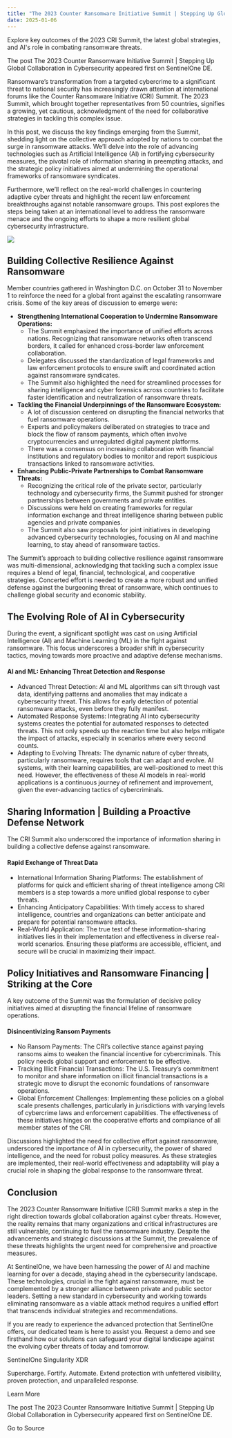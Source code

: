 ```yaml
---
title: "The 2023 Counter Ransomware Initiative Summit | Stepping Up Global Collaboration in Cybersecurity"
date: 2025-01-06
---
```


Explore key outcomes of the 2023 CRI Summit, the latest global strategies, and AI's role in combating ransomware threats.

The post The 2023 Counter Ransomware Initiative Summit | Stepping Up Global Collaboration in Cybersecurity appeared first on SentinelOne DE.

Ransomware’s transformation from a targeted cybercrime to a significant threat to national security has increasingly drawn attention at international forums like the Counter Ransomware Initiative (CRI) Summit. The 2023 Summit, which brought together representatives from 50 countries, signifies a growing, yet cautious, acknowledgment of the need for collaborative strategies in tackling this complex issue.

In this post, we discuss the key findings emerging from the Summit, shedding light on the collective approach adopted by nations to combat the surge in ransomware attacks. We’ll delve into the role of advancing technologies such as Artificial Intelligence (AI) in fortifying cybersecurity measures, the pivotal role of information sharing in preempting attacks, and the strategic policy initiatives aimed at undermining the operational frameworks of ransomware syndicates.

Furthermore, we’ll reflect on the real-world challenges in countering adaptive cyber threats and highlight the recent law enforcement breakthroughs against notable ransomware groups. This post explores the steps being taken at an international level to address the ransomware menace and the ongoing efforts to shape a more resilient global cybersecurity infrastructure.

![](https://de.sentinelone.com/wp-content/uploads/sites/3/2023/12/The-2023-Counter-Ransomware-Initiative-Summit-Stepping-Up-Global-Collaboration-in-Cybersecurity-9.jpg)

## Building Collective Resilience Against Ransomware

Member countries gathered in Washington D.C. on October 31 to November 1 to reinforce the need for a global front against the escalating ransomware crisis. Some of the key areas of discussion to emerge were:

- **Strengthening International Cooperation to Undermine Ransomware Operations:**
    - The Summit emphasized the importance of unified efforts across nations. Recognizing that ransomware networks often transcend borders, it called for enhanced cross-border law enforcement collaboration.
    - Delegates discussed the standardization of legal frameworks and law enforcement protocols to ensure swift and coordinated action against ransomware syndicates.
    - The Summit also highlighted the need for streamlined processes for sharing intelligence and cyber forensics across countries to facilitate faster identification and neutralization of ransomware threats.
- **Tackling the Financial Underpinnings of the Ransomware Ecosystem:**
    - A lot of discussion centered on disrupting the financial networks that fuel ransomware operations.
    - Experts and policymakers deliberated on strategies to trace and block the flow of ransom payments, which often involve cryptocurrencies and unregulated digital payment platforms.
    - There was a consensus on increasing collaboration with financial institutions and regulatory bodies to monitor and report suspicious transactions linked to ransomware activities.
- **Enhancing Public-Private Partnerships to Combat Ransomware Threats:**
    - Recognizing the critical role of the private sector, particularly technology and cybersecurity firms, the Summit pushed for stronger partnerships between governments and private entities.
    - Discussions were held on creating frameworks for regular information exchange and threat intelligence sharing between public agencies and private companies.
    - The Summit also saw proposals for joint initiatives in developing advanced cybersecurity technologies, focusing on AI and machine learning, to stay ahead of ransomware tactics.

The Summit’s approach to building collective resilience against ransomware was multi-dimensional, acknowledging that tackling such a complex issue requires a blend of legal, financial, technological, and cooperative strategies. Concerted effort is needed to create a more robust and unified defense against the burgeoning threat of ransomware, which continues to challenge global security and economic stability.

## The Evolving Role of AI in Cybersecurity

During the event, a significant spotlight was cast on using Artificial Intelligence (AI) and Machine Learning (ML) in the fight against ransomware. This focus underscores a broader shift in cybersecurity tactics, moving towards more proactive and adaptive defense mechanisms.

#### **AI and ML: Enhancing Threat Detection and Response**

- Advanced Threat Detection: AI and ML algorithms can sift through vast data, identifying patterns and anomalies that may indicate a cybersecurity threat. This allows for early detection of potential ransomware attacks, even before they fully manifest.
- Automated Response Systems: Integrating AI into cybersecurity systems creates the potential for automated responses to detected threats. This not only speeds up the reaction time but also helps mitigate the impact of attacks, especially in scenarios where every second counts.
- Adapting to Evolving Threats: The dynamic nature of cyber threats, particularly ransomware, requires tools that can adapt and evolve. AI systems, with their learning capabilities, are well-positioned to meet this need. However, the effectiveness of these AI models in real-world applications is a continuous journey of refinement and improvement, given the ever-advancing tactics of cybercriminals.

## Sharing Information | Building a Proactive Defense Network

The CRI Summit also underscored the importance of information sharing in building a collective defense against ransomware.

#### **Rapid Exchange of Threat Data**

- International Information Sharing Platforms: The establishment of platforms for quick and efficient sharing of threat intelligence among CRI members is a step towards a more unified global response to cyber threats.
- Enhancing Anticipatory Capabilities: With timely access to shared intelligence, countries and organizations can better anticipate and prepare for potential ransomware attacks.
- Real-World Application: The true test of these information-sharing initiatives lies in their implementation and effectiveness in diverse real-world scenarios. Ensuring these platforms are accessible, efficient, and secure will be crucial in maximizing their impact.

## Policy Initiatives and Ransomware Financing | Striking at the Core

A key outcome of the Summit was the formulation of decisive policy initiatives aimed at disrupting the financial lifeline of ransomware operations.

#### **Disincentivizing Ransom Payments**

- No Ransom Payments: The CRI’s collective stance against paying ransoms aims to weaken the financial incentive for cybercriminals. This policy needs global support and enforcement to be effective.
- Tracking Illicit Financial Transactions: The U.S. Treasury’s commitment to monitor and share information on illicit financial transactions is a strategic move to disrupt the economic foundations of ransomware operations.
- Global Enforcement Challenges: Implementing these policies on a global scale presents challenges, particularly in jurisdictions with varying levels of cybercrime laws and enforcement capabilities. The effectiveness of these initiatives hinges on the cooperative efforts and compliance of all member states of the CRI.

Discussions highlighted the need for collective effort against ransomware, underscored the importance of AI in cybersecurity, the power of shared intelligence, and the need for robust policy measures. As these strategies are implemented, their real-world effectiveness and adaptability will play a crucial role in shaping the global response to the ransomware threat.

## Conclusion

The 2023 Counter Ransomware Initiative (CRI) Summit marks a step in the right direction towards global collaboration against cyber threats. However, the reality remains that many organizations and critical infrastructures are still vulnerable, continuing to fuel the ransomware industry. Despite the advancements and strategic discussions at the Summit, the prevalence of these threats highlights the urgent need for comprehensive and proactive measures.

At SentinelOne, we have been harnessing the power of AI and machine learning for over a decade, staying ahead in the cybersecurity landscape. These technologies, crucial in the fight against ransomware, must be complemented by a stronger alliance between private and public sector leaders. Setting a new standard in cybersecurity and working towards eliminating ransomware as a viable attack method requires a unified effort that transcends individual strategies and recommendations.

If you are ready to experience the advanced protection that SentinelOne offers, our dedicated team is here to assist you. Request a demo and see firsthand how our solutions can safeguard your digital landscape against the evolving cyber threats of today and tomorrow.

SentinelOne Singularity XDR

Supercharge. Fortify. Automate. Extend protection with unfettered visibility, proven protection, and unparalleled response.

Learn More

The post The 2023 Counter Ransomware Initiative Summit | Stepping Up Global Collaboration in Cybersecurity appeared first on SentinelOne DE.

Go to Source
